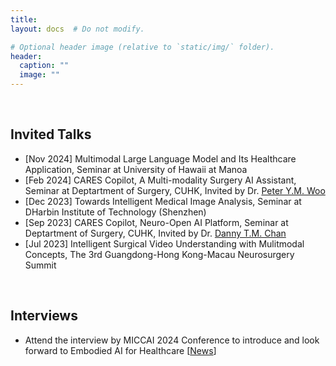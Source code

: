 ```yaml
---
title:
layout: docs  # Do not modify.

# Optional header image (relative to `static/img/` folder).
header:
  caption: ""
  image: ""
---
```


<br>
<h2><b>Invited Talks</b></h2>
<ul>
<li>[Nov 2024] Multimodal Large Language Model and Its Healthcare Application, Seminar at University of Hawaii at Manoa</li>
<li>[Feb 2024] CARES Copilot, A Multi-modality Surgery AI Assistant, Seminar at Deptartment of Surgery, CUHK, Invited by Dr. <a href="https://www.surgery.cuhk.edu.hk/profile.asp?alias=peterwoo">Peter Y.M. Woo</a></li>
<li>[Dec 2023] Towards Intelligent Medical Image Analysis, Seminar at DHarbin Institute of Technology (Shenzhen)</li>
<li>[Sep 2023] CARES Copilot, Neuro-Open AI Platform, Seminar at Deptartment of Surgery, CUHK, Invited by Dr. <a href="https://www.surgery.cuhk.edu.hk/profile.asp?alias=tmdanny">Danny T.M. Chan</a></li>
<li>[Jul 2023] Intelligent Surgical Video Understanding with Mulitmodal Concepts, The 3rd Guangdong-Hong Kong-Macau Neurosurgery Summit</li>
</ul>

<br>
<h2><b>Interviews</b></h2>
<ul>
<li>Attend the interview by MICCAI 2024 Conference to introduce and look forward to Embodied AI for Healthcare [<a href="https://conferences.miccai.org/2024/en/EARTH-Workshop.html">News</a>]</li>
</ul>
